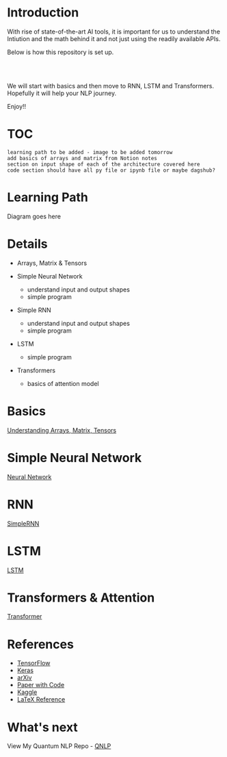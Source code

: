 # Introduction

With rise of state-of-the-art AI tools, it is important for us to understand the Intiution and the math behind it and not just using the readily available APIs.

Below is how this repository is set up.

<br>


<br>

We will start with basics and then move to RNN, LSTM and Transformers. Hopefully it will help your NLP journey. 

Enjoy!!


# TOC


`learning path to be added - image to be added tomorrow`  
`add basics of arrays and matrix from Notion notes`    
`section on input shape of each of the architecture covered here`  
`code section should have all py file or ipynb file or maybe dagshub?`  

# Learning Path

  Diagram goes here


# Details

- Arrays, Matrix & Tensors

- Simple Neural Network
   * understand input and output shapes
   * simple program

- Simple RNN
   * understand input and output shapes
   * simple program

- LSTM
   * simple program


- Transformers
    * basics of attention model


# Basics

[Understanding Arrays, Matrix, Tensors](https://github.com/rvbug/NLP/tree/main/basics#understanding-arrays-matrix-tensors)


  

# Simple Neural Network
[Neural Network](https://github.com/rvbug/NLP/tree/main/simpleNN#simple-neural-network)

# RNN
[SimpleRNN](https://github.com/rvbug/NLP/tree/main/simpleRNN#simple-rnn)

# LSTM
[LSTM](https://github.com/rvbug/NLP/tree/main/simpleRNN#simple-rnn)

# Transformers & Attention
[Transformer](https://github.com/rvbug/NLP/tree/main/transformers)

# References
  - [TensorFlow](https://www.tensorflow.org/)
  - [Keras](https://keras.io/api/layers/)
  - [arXiv](https://arxiv.org/)  
  - [Paper with Code](https://paperswithcode.com/)  
  - [Kaggle](https://kaggle.com)
  - [LaTeX Reference](https://www.latex4technics.com/?note=GW021J)

# What's next
View My Quantum NLP Repo -  [QNLP ](https://github.com/rvbug/QuantumML)  
